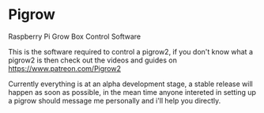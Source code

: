 # Pigrow
Raspberry Pi Grow Box Control Software

This is the software required to control a pigrow2, if you don't
know what a pigrow2 is then check out the videos and guides on 
                https://www.patreon.com/Pigrow2

Currently everything is at an alpha development stage, a stable release
will happen as soon as possible, in the mean time anyone intereted in
setting up a pigrow should message me personally and i'll help you
directly. 
